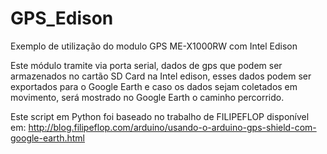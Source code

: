 # GPS_Edison

Exemplo de utilização do modulo GPS ME-X1000RW com Intel Edison

Este módulo tramite via porta serial, dados de gps que podem ser armazenados no cartão SD Card na Intel edison, esses dados podem ser exportados para o Google Earth e caso os dados sejam coletados em movimento, será mostrado no Google Earth o caminho percorrido.

Este script em Python foi baseado no trabalho de FILIPEFLOP
disponível em:
http://blog.filipeflop.com/arduino/usando-o-arduino-gps-shield-com-google-earth.html
